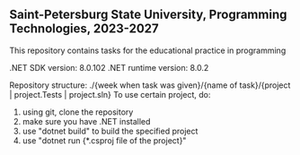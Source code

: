 Saint-Petersburg State University, Programming Technologies, 2023-2027
----------
This repository contains tasks for the educational practice in programming

.NET SDK version: 8.0.102
.NET runtime version: 8.0.2

Repository structure: ./{week when task was given}/{name of task}/{project | project.Tests | project.sln}
To use certain project, do:
  1) using git, clone the repository
  2) make sure you have .NET installed
  3) use "dotnet build" to build the specified project
  4) use "dotnet run {*.csproj file of the project}"
